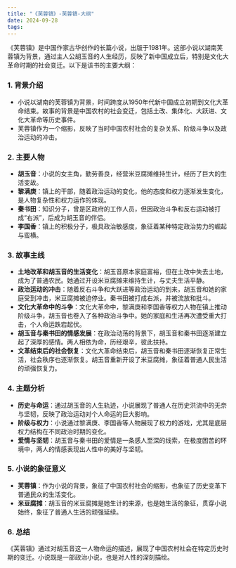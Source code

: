```yaml
---
title: "《芙蓉镇》-芙蓉镇-大纲"
date: 2024-09-28
tags: 
---
```

《芙蓉镇》是中国作家古华创作的长篇小说，出版于1981年。这部小说以湖南芙蓉镇为背景，通过主人公胡玉音的人生经历，反映了新中国成立后，特别是文化大革命时期的社会变迁。以下是该书的主要大纲：

### 1. **背景介绍**
   - 小说以湖南的芙蓉镇为背景，时间跨度从1950年代新中国成立初期到文化大革命结束。故事的背景是中国农村的社会变迁，包括土改、集体化、大跃进、文化大革命等历史事件。
   - 芙蓉镇作为一个缩影，反映了当时中国农村社会的复杂关系、阶级斗争以及政治运动的冲击。

### 2. **主要人物**
   - **胡玉音**：小说的女主角，勤劳善良，经营米豆腐摊维持生计，经历了巨大的生活变故。
   - **黎满庚**：镇上的干部，随着政治运动的变化，他的态度和权力逐渐发生变化，是人物复杂性和权力运作的体现。
   - **秦书田**：知识分子，曾是区政府的工作人员，但因政治斗争和反右运动被打成“右派”，后成为胡玉音的伴侣。
   - **李国香**：镇上的积极分子，极具政治敏感度，象征着某种特定政治势力的崛起与蛮横。

### 3. **故事主线**
   - **土地改革和胡玉音的生活变化**：胡玉音原本家庭富裕，但在土改中失去土地，成为了普通农民。她通过开设米豆腐摊来维持生计，与丈夫生活平静。
   - **政治运动的冲击**：随着反右斗争和大跃进等政治运动的到来，胡玉音和她的家庭受到冲击，米豆腐摊被迫停业。秦书田被打成右派，并被流放和批斗。
   - **文化大革命中的斗争**：文化大革命中，黎满庚和李国香等权力人物在镇上推动阶级斗争，胡玉音也卷入了各种政治斗争中。她的家庭和生活再次遭受重大打击，个人命运跌宕起伏。
   - **胡玉音与秦书田的情感发展**：在政治动荡的背景下，胡玉音和秦书田逐渐建立起了深厚的感情。两人相依为命，历经艰辛，彼此扶持。
   - **文革结束后的社会恢复**：文化大革命结束后，胡玉音和秦书田逐渐恢复正常生活，社会秩序也逐渐恢复。胡玉音重新开设了米豆腐摊，象征着普通人民生活的顽强恢复力。

### 4. **主题分析**
   - **历史与命运**：通过胡玉音的人生轨迹，小说展现了普通人在历史洪流中的无奈与坚韧，反映了政治运动对个人命运的巨大影响。
   - **阶级与权力**：小说通过黎满庚、李国香等人物展现了权力的游戏，尤其是底层权力结构在不同政治时期的变化。
   - **爱情与坚韧**：胡玉音与秦书田的爱情是一条感人至深的线索，在极度困苦的环境中，两人的情感表现出人性中的美好与坚韧。

### 5. **小说的象征意义**
   - **芙蓉镇**：作为小说的背景，象征了中国农村社会的缩影，也象征了历史变革下普通民众的生活变化。
   - **米豆腐摊**：胡玉音的米豆腐摊是她生计的来源，也是她生活的象征，贯穿小说始终，象征了普通人生活的顽强延续。

### 6. **总结**
   《芙蓉镇》通过对胡玉音这一人物命运的描述，展现了中国农村社会在特定历史时期的变迁。小说既是一部政治小说，也是对人性的深刻描绘。